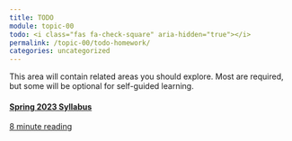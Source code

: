 ```yaml
---
title: TODO
module: topic-00
todo: <i class="fas fa-check-square" aria-hidden="true"></i>
permalink: /topic-00/todo-homework/
categories: uncategorized
---
```


This area will contain related areas you should explore. Most are required, but some will be optional for self-guided learning.

<div class="row text-center">
  <div class="col-lg-4">
    <div class="bs-component">
      <div class="list-group">
        <a href="chrome-extension://efaidnbmnnnibpcajpcglclefindmkaj/https://moodle.umt.edu/pluginfile.php/3401010/mod_resource/content/4/MART341%20Syllabus%20-%20Intro%20to%20Web%20Design.pdf" target="_blank" class="syllabus hw-item">
          <i class="icon-hw fas fa-copy" aria-hidden="true"></i>
          <h4 class="list-group-item-heading">Spring 2023 Syllabus</h4>
          <div class="divider-hw"></div>
          <p class="list-group-item-text"><i class="far fa-clock" aria-hidden="true"></i> 8 minute reading</p>
        </a>
      </div>
    </div>
  </div>
</div>
